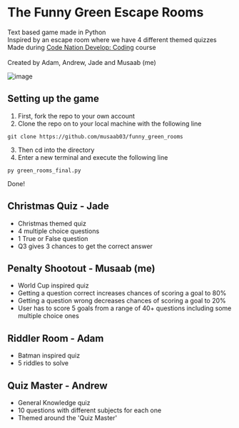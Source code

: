 # The Funny Green Escape Rooms
Text based game made in Python </br>
Inspired by an escape room where we have 4 different themed quizzes </br>
Made during [Code Nation Develop: Coding](https://wearecodenation.com/2023/02/22/develop-coding-l2/) course </br></br>
Created by Adam, Andrew, Jade and Musaab (me)

![image](https://user-images.githubusercontent.com/103457332/234884195-65fb639c-af14-4b63-af39-ea72e9245e4d.png)


## Setting up the game

1. First, fork the repo to your own account
2. Clone the repo on to your local machine with the following line </br>
  ```
  git clone https://github.com/musaab03/funny_green_rooms
  ```
3. Then cd into the directory
4. Enter a new terminal and execute the following line
 ```
 py green_rooms_final.py
 ```
Done!

## Christmas Quiz - Jade
- Christmas themed quiz
- 4 multiple choice questions
- 1 True or False question
- Q3 gives 3 chances to get the correct answer

## Penalty Shootout - Musaab (me)
- World Cup inspired quiz
- Getting a question correct increases chances of scoring a goal to 80%
- Getting a question wrong decreases chances of scoring a goal to 20%
- User has to score 5 goals from a range of 40+ questions including some multiple choice ones

## Riddler Room - Adam
- Batman inspired quiz
- 5 riddles to solve

## Quiz Master - Andrew
- General Knowledge quiz 
- 10 questions with different subjects for each one
- Themed around the 'Quiz Master'
